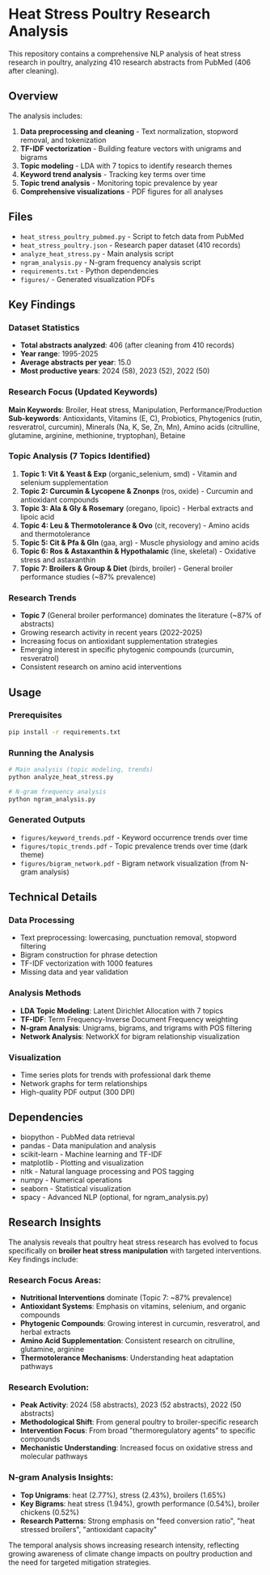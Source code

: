 # Heat Stress Poultry Research Analysis

This repository contains a comprehensive NLP analysis of heat stress research in poultry, analyzing 410 research abstracts from PubMed (406 after cleaning).

## Overview

The analysis includes:
1. **Data preprocessing and cleaning** - Text normalization, stopword removal, and tokenization
2. **TF-IDF vectorization** - Building feature vectors with unigrams and bigrams
3. **Topic modeling** - LDA with 7 topics to identify research themes
4. **Keyword trend analysis** - Tracking key terms over time
5. **Topic trend analysis** - Monitoring topic prevalence by year
6. **Comprehensive visualizations** - PDF figures for all analyses

## Files

- `heat_stress_poultry_pubmed.py` - Script to fetch data from PubMed
- `heat_stress_poultry.json` - Research paper dataset (410 records)
- `analyze_heat_stress.py` - Main analysis script
- `ngram_analysis.py` - N-gram frequency analysis script
- `requirements.txt` - Python dependencies
- `figures/` - Generated visualization PDFs

## Key Findings

### Dataset Statistics
- **Total abstracts analyzed**: 406 (after cleaning from 410 records)
- **Year range**: 1995-2025
- **Average abstracts per year**: 15.0
- **Most productive years**: 2024 (58), 2023 (52), 2022 (50)

### Research Focus (Updated Keywords)
**Main Keywords**: Broiler, Heat stress, Manipulation, Performance/Production  
**Sub-keywords**: Antioxidants, Vitamins (E, C), Probiotics, Phytogenics (rutin, resveratrol, curcumin), Minerals (Na, K, Se, Zn, Mn), Amino acids (citrulline, glutamine, arginine, methionine, tryptophan), Betaine

### Topic Analysis (7 Topics Identified)
1. **Topic 1: Vit & Yeast & Exp** (organic_selenium, smd) - Vitamin and selenium supplementation
2. **Topic 2: Curcumin & Lycopene & Znonps** (ros, oxide) - Curcumin and antioxidant compounds  
3. **Topic 3: Ala & Gly & Rosemary** (oregano, lipoic) - Herbal extracts and lipoic acid
4. **Topic 4: Leu & Thermotolerance & Ovo** (cit, recovery) - Amino acids and thermotolerance
5. **Topic 5: Cit & Pfa & Gln** (gaa, arg) - Muscle physiology and amino acids
6. **Topic 6: Ros & Astaxanthin & Hypothalamic** (line, skeletal) - Oxidative stress and astaxanthin
7. **Topic 7: Broilers & Group & Diet** (birds, broiler) - General broiler performance studies (~87% prevalence)

### Research Trends
- **Topic 7** (General broiler performance) dominates the literature (~87% of abstracts)
- Growing research activity in recent years (2022-2025) 
- Increasing focus on antioxidant supplementation strategies
- Emerging interest in specific phytogenic compounds (curcumin, resveratrol)
- Consistent research on amino acid interventions

## Usage

### Prerequisites
```bash
pip install -r requirements.txt
```

### Running the Analysis
```bash
# Main analysis (topic modeling, trends)
python analyze_heat_stress.py

# N-gram frequency analysis
python ngram_analysis.py
```

### Generated Outputs
- `figures/keyword_trends.pdf` - Keyword occurrence trends over time
- `figures/topic_trends.pdf` - Topic prevalence trends over time (dark theme)
- `figures/bigram_network.pdf` - Bigram network visualization (from N-gram analysis)

## Technical Details

### Data Processing
- Text preprocessing: lowercasing, punctuation removal, stopword filtering
- Bigram construction for phrase detection
- TF-IDF vectorization with 1000 features
- Missing data and year validation

### Analysis Methods
- **LDA Topic Modeling**: Latent Dirichlet Allocation with 7 topics
- **TF-IDF**: Term Frequency-Inverse Document Frequency weighting
- **N-gram Analysis**: Unigrams, bigrams, and trigrams with POS filtering
- **Network Analysis**: NetworkX for bigram relationship visualization

### Visualization
- Time series plots for trends with professional dark theme
- Network graphs for term relationships
- High-quality PDF output (300 DPI)

## Dependencies

- biopython - PubMed data retrieval
- pandas - Data manipulation and analysis
- scikit-learn - Machine learning and TF-IDF
- matplotlib - Plotting and visualization
- nltk - Natural language processing and POS tagging
- numpy - Numerical operations
- seaborn - Statistical visualization
- spacy - Advanced NLP (optional, for ngram_analysis.py)

## Research Insights

The analysis reveals that poultry heat stress research has evolved to focus specifically on **broiler heat stress manipulation** with targeted interventions. Key findings include:

### Research Focus Areas:
- **Nutritional Interventions** dominate (Topic 7: ~87% prevalence)
- **Antioxidant Systems**: Emphasis on vitamins, selenium, and organic compounds
- **Phytogenic Compounds**: Growing interest in curcumin, resveratrol, and herbal extracts
- **Amino Acid Supplementation**: Consistent research on citrulline, glutamine, arginine
- **Thermotolerance Mechanisms**: Understanding heat adaptation pathways

### Research Evolution:
- **Peak Activity**: 2024 (58 abstracts), 2023 (52 abstracts), 2022 (50 abstracts)
- **Methodological Shift**: From general poultry to broiler-specific research
- **Intervention Focus**: From broad "thermoregulatory agents" to specific compounds
- **Mechanistic Understanding**: Increased focus on oxidative stress and molecular pathways

### N-gram Analysis Insights:
- **Top Unigrams**: heat (2.77%), stress (2.43%), broilers (1.65%)
- **Key Bigrams**: heat stress (1.94%), growth performance (0.54%), broiler chickens (0.52%)
- **Research Patterns**: Strong emphasis on "feed conversion ratio", "heat stressed broilers", "antioxidant capacity"

The temporal analysis shows increasing research intensity, reflecting growing awareness of climate change impacts on poultry production and the need for targeted mitigation strategies.
